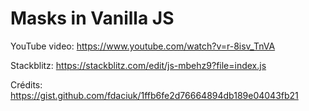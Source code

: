 # Masks in Vanilla JS

YouTube video: https://www.youtube.com/watch?v=r-8isv_TnVA

Stackblitz: https://stackblitz.com/edit/js-mbehz9?file=index.js

Crédits: https://gist.github.com/fdaciuk/1ffb6fe2d76664894db189e04043fb21
